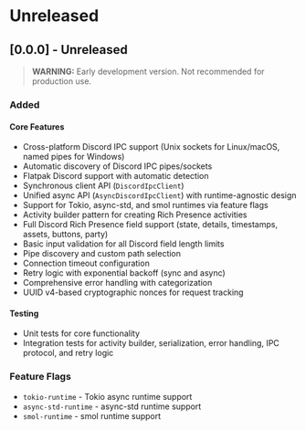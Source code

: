 # Unreleased

## [0.0.0] - Unreleased

> **WARNING:** Early development version. Not recommended for production use.

### Added

#### Core Features

- Cross-platform Discord IPC support (Unix sockets for Linux/macOS, named pipes for Windows)
- Automatic discovery of Discord IPC pipes/sockets
- Flatpak Discord support with automatic detection
- Synchronous client API (`DiscordIpcClient`)
- Unified async API (`AsyncDiscordIpcClient`) with runtime-agnostic design
- Support for Tokio, async-std, and smol runtimes via feature flags
- Activity builder pattern for creating Rich Presence activities
- Full Discord Rich Presence field support (state, details, timestamps, assets, buttons, party)
- Basic input validation for all Discord field length limits
- Pipe discovery and custom path selection
- Connection timeout configuration
- Retry logic with exponential backoff (sync and async)
- Comprehensive error handling with categorization
- UUID v4-based cryptographic nonces for request tracking

#### Testing

- Unit tests for core functionality
- Integration tests for activity builder, serialization, error handling, IPC protocol, and retry logic

### Feature Flags

- `tokio-runtime` - Tokio async runtime support
- `async-std-runtime` - async-std runtime support
- `smol-runtime` - smol runtime support
